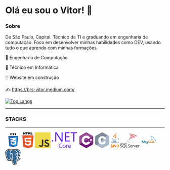 # Olá eu sou o Vitor! :vulcan_salute:



### Sobre

De São Paulo, Capital. Técnico de TI e graduando em engenharia de computação. Foco em desenvolver minhas habilidades como DEV, usando tudo o que aprendo com minhas formações. 

:medal_sports: Engenharia de Computação

:medal_sports: Técnico em Informática

:computer_mouse: Website em construção

:writing_hand: https://brs-vitor.medium.com/




[![Top Langs](https://github-readme-stats.vercel.app/api/top-langs/?username=silvabrvitor&layout=compact)](https://github.com/silvabrvitor/github-readme-stats)

<hr>

### STACKS

<hr>

<img height="50" src="css3.svg"> <img height="50" src="html5.svg"> <img height="50" src="logo-javascript.svg"> <img height="50" src="dot-net-core-7.svg"> <img height="50" src="c--4.svg"> <img height="50" src="c-2975.svg"> <img height="50" src="java-4.svg"> <img height="50" src="microsoft-sql-server-seeklogo.com.svg">	<img height="50" src="mysql-5.svg"> <img height="50" src="postgresql.svg"> 
